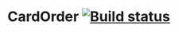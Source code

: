 # CardOrder [![Build status](https://ci.appveyor.com/api/projects/status/6xilxp8qdnf50o61/branch/master?svg=true)](https://ci.appveyor.com/project/Victoria159/cardorder/branch/master)
